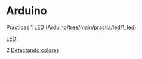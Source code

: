 # Arduino
 Practicas
1 LED (Arduino/tree/main/practia/led/1_led)

[LED](Arduino/tree/main/practica)


2 [Detectando colores](Prácticas-de-iniciación/mBlock/Detectando-colores/)

